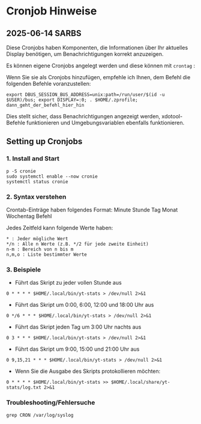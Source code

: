 # Cronjob Hinweise
## 2025-06-14 SARBS

Diese Cronjobs haben Komponenten, die Informationen über Ihr aktuelles Display benötigen, um Benachrichtigungen korrekt anzuzeigen.

Es können eigene Cronjobs angelegt werden und diese können mit `crontag` :

Wenn Sie sie als Cronjobs hinzufügen, empfehle ich Ihnen, dem Befehl die folgenden Befehle voranzustellen:

```
export DBUS_SESSION_BUS_ADDRESS=unix:path=/run/user/$(id -u $USER)/bus; export DISPLAY=:0; . $HOME/.zprofile;  dann_geht_der_befehl_hier_hin
```

Dies stellt sicher, dass Benachrichtigungen angezeigt werden, xdotool-Befehle funktionieren und Umgebungsvariablen ebenfalls funktionieren.

## Setting up Cronjobs

### 1. Install and Start
```
p -S cronie
sudo systemctl enable --now cronie
systemctl status cronie
```

### 2. Syntax verstehen
Crontab-Einträge haben folgendes Format:
Minute Stunde Tag Monat Wochentag Befehl

Jedes Zeitfeld kann folgende Werte haben:

```
* : Jeder mögliche Wert
*/n : Alle n Werte (z.B. */2 für jede zweite Einheit)
n-m : Bereich von n bis m
n,m,o : Liste bestimmter Werte
```

### 3. Beispiele

- Führt das Skript zu jeder vollen Stunde aus
```
0 * * * * $HOME/.local/bin/yt-stats > /dev/null 2>&1
```

- Führt das Skript um 0:00, 6:00, 12:00 und 18:00 Uhr aus
```
0 */6 * * * $HOME/.local/bin/yt-stats > /dev/null 2>&1
```

- Führt das Skript jeden Tag um 3:00 Uhr nachts aus
```
0 3 * * * $HOME/.local/bin/yt-stats > /dev/null 2>&1
```

- Führt das Skript um 9:00, 15:00 und 21:00 Uhr aus
```
0 9,15,21 * * * $HOME/.local/bin/yt-stats > /dev/null 2>&1
```

- Wenn Sie die Ausgabe des Skripts protokollieren möchten:
```
0 * * * * $HOME/.local/bin/yt-stats >> $HOME/.local/share/yt-stats/log.txt 2>&1
```

### Troubleshooting/Fehlersuche
```
grep CRON /var/log/syslog
```
